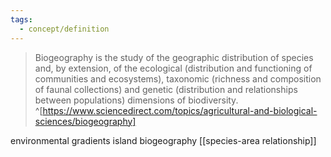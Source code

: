 ```yaml
---
tags:
  - concept/definition
---
```

> Biogeography is the study of the geographic distribution of species and, by extension, of the ecological (distribution and functioning of communities and ecosystems), taxonomic (richness and composition of faunal collections) and genetic (distribution and relationships between populations) dimensions of biodiversity. ^[https://www.sciencedirect.com/topics/agricultural-and-biological-sciences/biogeography]

environmental gradients
island biogeography
[[species-area relationship]]